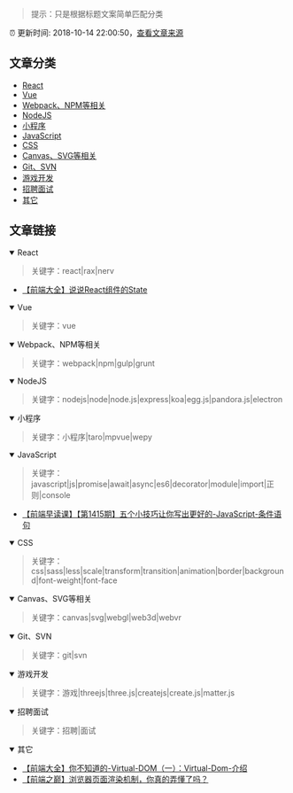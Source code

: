 > 提示：只是根据标题文案简单匹配分类

:alarm_clock: 更新时间: 2018-10-14 22:00:50，[查看文章来源](./README.md)

## 文章分类

- [React](#React) 
- [Vue](#Vue) 
- [Webpack、NPM等相关](#Webpack、NPM等相关) 
- [NodeJS](#NodeJS) 
- [小程序](#小程序) 
- [JavaScript](#JavaScript) 
- [CSS](#CSS) 
- [Canvas、SVG等相关](#Canvas、SVG等相关) 
- [Git、SVN](#Git、SVN) 
- [游戏开发](#游戏开发) 
- [招聘面试](#招聘面试) 
- [其它](#其它) 

## 文章链接

<details open>
<summary id="React">
  React
</summary>
<p></p>


> 关键字：react|rax|nerv



- [【前端大全】说说React组件的State](http://mp.weixin.qq.com/s?__biz=MzAxODE2MjM1MA%3D%3D&mid=2651555084&idx=1&sn=17f7afcfba1343c5a4a4f14bb315d267#wechat_redirect)

</details>

<details open>
<summary id="Vue">
  Vue
</summary>
<p></p>


> 关键字：vue




</details>

<details open>
<summary id="Webpack、NPM等相关">
  Webpack、NPM等相关
</summary>
<p></p>


> 关键字：webpack|npm|gulp|grunt




</details>

<details open>
<summary id="NodeJS">
  NodeJS
</summary>
<p></p>


> 关键字：nodejs|node|node.js|express|koa|egg.js|pandora.js|electron




</details>

<details open>
<summary id="小程序">
  小程序
</summary>
<p></p>


> 关键字：小程序|taro|mpvue|wepy




</details>

<details open>
<summary id="JavaScript">
  JavaScript
</summary>
<p></p>


> 关键字：javascript|js|promise|await|async|es6|decorator|module|import|正则|console



- [【前端早读课】【第1415期】五个小技巧让你写出更好的-JavaScript-条件语句](http://mp.weixin.qq.com/s?__biz=MjM5MTA1MjAxMQ%3D%3D&mid=2651230054&idx=1&sn=f99d5cccfdbb3f0880e2e825d1024b4f#wechat_redirect)

</details>

<details open>
<summary id="CSS">
  CSS
</summary>
<p></p>


> 关键字：css|sass|less|scale|transform|transition|animation|border|background|font-weight|font-face




</details>

<details open>
<summary id="Canvas、SVG等相关">
  Canvas、SVG等相关
</summary>
<p></p>


> 关键字：canvas|svg|webgl|web3d|webvr




</details>

<details open>
<summary id="Git、SVN">
  Git、SVN
</summary>
<p></p>


> 关键字：git|svn




</details>

<details open>
<summary id="游戏开发">
  游戏开发
</summary>
<p></p>


> 关键字：游戏|threejs|three.js|createjs|create.js|matter.js




</details>

<details open>
<summary id="招聘面试">
  招聘面试
</summary>
<p></p>


> 关键字：招聘|面试




</details>

<details open>
<summary id="其它">
  其它
</summary>
<p></p>




- [【前端大全】你不知道的-Virtual-DOM（一）：Virtual-Dom-介绍](http://mp.weixin.qq.com/s?__biz=MzAxODE2MjM1MA%3D%3D&mid=2651555084&idx=2&sn=31f84ceaf3739b4970f4d7b94f9462ba#wechat_redirect)
- [【前端之巅】浏览器页面渲染机制，你真的弄懂了吗？](http://mp.weixin.qq.com/s?__biz=MzUxMzcxMzE5Ng%3D%3D&mid=2247489674&idx=1&sn=7a73f9398be8024bebb6467e730c4d3b#wechat_redirect)

</details>

